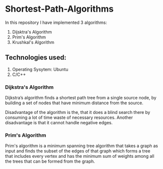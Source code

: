 # Shortest-Path-Algorithms

In this repository I have implemented 3 algorithms:
  1. Dijsktra's Algorithm
  2. Prim's Algorithm
  3. Krushkal's Algorithm

## Technologies used:
1. Operating Sysytem: Ubuntu
2. C/C++

### Dijkstra's Algorithm
Dijkstra’s algorithm finds a shortest path tree from a single source node, by building a set of nodes that have minimum distance from the source.

Disadvantage of the algorithm is the, that it does a blind search there by consuming a lot of time waste of necessary resources. Another disadvantage is that it cannot handle negative edges.

### Prim's Algorithm
Prim's algorithm is a minimum spanning tree algorithm that takes a graph as input and finds the subset of the edges of that graph which forms a tree that includes every vertex and has the minimum sum of weights among all the trees that can be formed from the graph.



